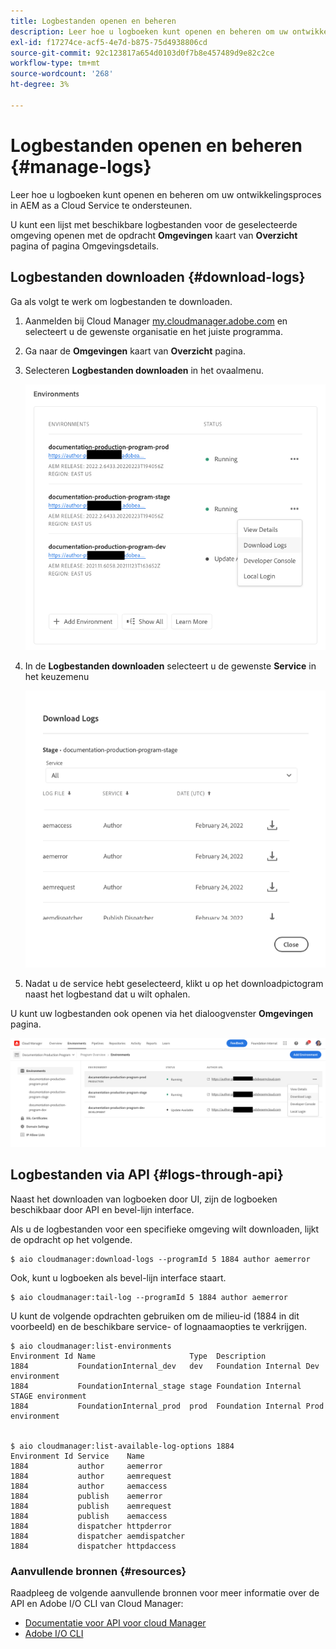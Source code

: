```yaml
---
title: Logbestanden openen en beheren
description: Leer hoe u logboeken kunt openen en beheren om uw ontwikkelingsproces in AEM as a Cloud Service te ondersteunen.
exl-id: f17274ce-acf5-4e7d-b875-75d4938806cd
source-git-commit: 92c123817a654d0103d0f7b8e457489d9e82c2ce
workflow-type: tm+mt
source-wordcount: '268'
ht-degree: 3%

---
```



# Logbestanden openen en beheren {#manage-logs}

Leer hoe u logboeken kunt openen en beheren om uw ontwikkelingsproces in AEM as a Cloud Service te ondersteunen.

U kunt een lijst met beschikbare logbestanden voor de geselecteerde omgeving openen met de opdracht **Omgevingen** kaart van **Overzicht** pagina of pagina Omgevingsdetails.

## Logbestanden downloaden {#download-logs}

Ga als volgt te werk om logbestanden te downloaden.

1. Aanmelden bij Cloud Manager [my.cloudmanager.adobe.com](https://my.cloudmanager.adobe.com/) en selecteert u de gewenste organisatie en het juiste programma.

1. Ga naar de **Omgevingen** kaart van **Overzicht** pagina.

1. Selecteren **Logbestanden downloaden** in het ovaalmenu.

   ![Menu-item voor logbestanden downloaden](assets/download-logs1.png)

1. In de **Logbestanden downloaden** selecteert u de gewenste **Service** in het keuzemenu

   ![Het dialoogvenster Logbestanden downloaden](assets/download-preview.png)

1. Nadat u de service hebt geselecteerd, klikt u op het downloadpictogram naast het logbestand dat u wilt ophalen.

U kunt uw logbestanden ook openen via het dialoogvenster **Omgevingen** pagina.

![Logbestanden van het scherm Environment](assets/download-logs.png)

## Logbestanden via API {#logs-through-api}

Naast het downloaden van logboeken door UI, zijn de logboeken beschikbaar door API en bevel-lijn interface.

Als u de logbestanden voor een specifieke omgeving wilt downloaden, lijkt de opdracht op het volgende.

```shell
$ aio cloudmanager:download-logs --programId 5 1884 author aemerror
```

Ook, kunt u logboeken als bevel-lijn interface staart.

```shell
$ aio cloudmanager:tail-log --programId 5 1884 author aemerror
```

U kunt de volgende opdrachten gebruiken om de milieu-id (1884 in dit voorbeeld) en de beschikbare service- of lognaamaopties te verkrijgen.

```shell
$ aio cloudmanager:list-environments
Environment Id Name                     Type  Description                          
1884           FoundationInternal_dev   dev   Foundation Internal Dev environment  
1884           FoundationInternal_stage stage Foundation Internal STAGE environment
1884           FoundationInternal_prod  prod  Foundation Internal Prod environment
 
 
$ aio cloudmanager:list-available-log-options 1884
Environment Id Service    Name         
1884           author     aemerror     
1884           author     aemrequest   
1884           author     aemaccess    
1884           publish    aemerror     
1884           publish    aemrequest   
1884           publish    aemaccess    
1884           dispatcher httpderror   
1884           dispatcher aemdispatcher
1884           dispatcher httpdaccess
```

### Aanvullende bronnen {#resources}

Raadpleeg de volgende aanvullende bronnen voor meer informatie over de API en Adobe I/O CLI van Cloud Manager:

* [Documentatie voor API voor cloud Manager](https://developer.adobe.com/experience-cloud/cloud-manager/)
* [Adobe I/O CLI](https://github.com/adobe/aio-cli-plugin-cloudmanager)
